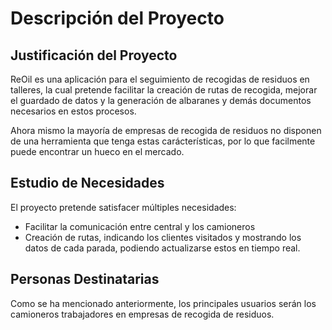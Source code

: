 # Descripción del Proyecto

## Justificación del Proyecto
ReOil es una aplicación para el seguimiento de recogidas de residuos en talleres, la cual pretende facilitar la creación de rutas de recogida, mejorar el guardado de datos y la generación de albaranes y demás documentos necesarios en estos procesos.

Ahora mismo la mayoría de empresas de recogida de residuos no disponen de una herramienta que tenga estas carácterísticas, por lo que facilmente puede encontrar un hueco en el mercado.

## Estudio de Necesidades

El proyecto pretende satisfacer múltiples necesidades:
- Facilitar la comunicación entre central y los camioneros
- Creación de rutas, indicando los clientes visitados y mostrando los datos de cada parada, podiendo actualizarse estos en tiempo real.
## Personas Destinatarias

Como se ha mencionado anteriormente, los principales usuarios serán los camioneros trabajadores en empresas de recogida de residuos.
